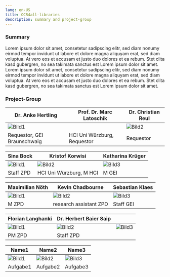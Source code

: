 ```yaml
---
lang: en-US
title: OCR4all-libraries
description: summary and project-group
---
```

### Summary
Lorem ipsum dolor sit amet, consetetur sadipscing elitr, 
sed diam nonumy eirmod tempor invidunt ut labore et dolore magna 
aliquyam erat, sed diam voluptua. At vero eos et accusam et justo 
duo dolores et ea rebum. 
Stet clita kasd gubergren, no sea takimata sanctus est Lorem ipsum dolor sit amet. 
Lorem ipsum dolor sit amet, consetetur sadipscing elitr, sed 
diam nonumy eirmod tempor invidunt ut labore et dolore magna 
aliquyam erat, sed diam voluptua. At vero eos et accusam et 
justo duo dolores et ea rebum. Stet clita kasd gubergren, 
no sea takimata sanctus est Lorem ipsum dolor sit amet.

### Project-Group
| Dr. Anke Hertling | Prof. Dr. Marc Latoschik | Dr. Christian Reul |
| ----- | ----- | ----- |
| ![Bild1](../.vuepress/public/images/ocr4all-zpd.png) | | ![Bild2](../.vuepress/public/images/ocr4all-zpd.png) | ![Bild3](../.vuepress/public/images/ocr4all-zpd.png) |
| Requestor, GEI Braunschwaig | HCI Uni Würzburg, Requestor | Requestor |

| Sina Bock | Kristof Korwisi | Katharina Krüger |
| ----- | ----- | ----- |
| ![Bild1](../.vuepress/public/images/ocr4all-zpd.png) | ![Bild2](../.vuepress/public/images/ocr4all-zpd.png) | ![Bild3](../.vuepress/public/images/ocr4all-zpd.png) |
| Staff ZPD | HCI Uni Würzburg, M HCI | M GEI |

| Maximilian Nöth | Kevin Chadbourne | Sebastian Klaes |
| ----- | ----- | ----- |
| ![Bild1](../.vuepress/public/images/ocr4all-zpd.png) | ![Bild2](../.vuepress/public/images/ocr4all-zpd.png) | ![Bild3](../.vuepress/public/images/ocr4all-zpd.png) |
| M ZPD | research assistant ZPD | Staff GEI |

| Florian Langhanki | Dr. Herbert Baier Saip | |
| ----- | ----- | ----- |
| ![Bild1](../.vuepress/public/images/ocr4all-zpd.png) | ![Bild2](../.vuepress/public/images/ocr4all-zpd.png) | ![Bild3](../.vuepress/public/images/ocr4all-zpd.png) |
| PM ZPD | Staff ZPD | |

| Name1 | Name2 | Name3 |
| ----- | ----- | ----- |
| ![Bild1](../.vuepress/public/images/ocr4all-zpd.png) | ![Bild2](../.vuepress/public/images/ocr4all-zpd.png) | ![Bild3](../.vuepress/public/images/ocr4all-zpd.png) |
| Aufgabe1 | Aufgabe2 | Aufgabe3 |

